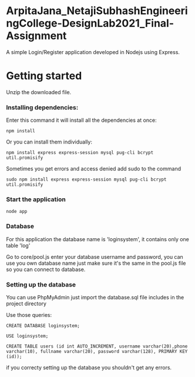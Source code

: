 # ArpitaJana_NetajiSubhashEngineeringCollege-DesignLab2021_Final-Assignment

A simple Login/Register application developed in Nodejs using Express.

# Getting started

Unzip the downloaded file.

### Installing dependencies:
Enter this command it will install all the dependencies at once:

```
npm install
```
Or you can install them individually:

```
npm install express express-session mysql pug-cli bcrypt util.promisify
```

Sometimes you get errors and access denied add sudo to the command

```
sudo npm install express express-session mysql pug-cli bcrypt util.promisify
```

### Start the application

```
node app
```
### Database

For this application the database  name is 'loginsystem', it contains only one table 'log'

Go to core/pool.js enter your database username and password, you can use you own database name just make sure it's the same in the pool.js file so you can connect to database.

### Setting up the database

You can use PhpMyAdmin just import the database.sql file includes in the project directory

Use those queries:

```
CREATE DATABASE loginsystem;
```
```
USE loginsystem;
```
```
CREATE TABLE users (id int AUTO_INCREMENT, username varchar(20),phone varchar(10), fullname varchar(20), password varchar(128), PRIMARY KEY (id));
```

if you correcty setting up the database you shouldn't get any errors.
